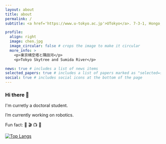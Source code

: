 ```yaml
---
layout: about
title: about
permalink: /
subtitle: <a href='https://www.u-tokyo.ac.jp'>UTokyo</a>. 7-3-1, Hongo, Bunkyo-Ku, Tokyo, JAPAN

profile:
  align: right
  image: chen.jpg
  image_circular: false # crops the image to make it circular
  more_info: >
    <p>東京晴空塔と隅田河</p>
    <p>Tokyo Skytree and Sumida River</p>

news: true # includes a list of news items
selected_papers: true # includes a list of papers marked as "selected={true}"
social: true # includes social icons at the bottom of the page
---
```


### Hi there 👋

I'm curretly a doctoral student.

I’m currently working on robotics.

Fun fact: 🏀 🎬 📺 🤖️

<!--[![Anurag's GitHub stats](https://github-readme-stats-rouge-zeta.vercel.app/api?username=chenjq16&hide=stars,prs,issues,contribs&count_private=true&show_icons=true&theme=dracula)](https://github.com/anuraghazra/github-readme-stats)-->
<!--;hide=stars,commits,prs,issues,contribs-->
<!--https://github.com/anuraghazra/github-readme-stats/tree/master-->

[![Top Langs](https://github-readme-stats-rouge-zeta.vercel.app/api/top-langs/?username=chenjq16&layout=donut&theme=dracula)](https://github.com/anuraghazra/github-readme-stats)

<!--vercel-->